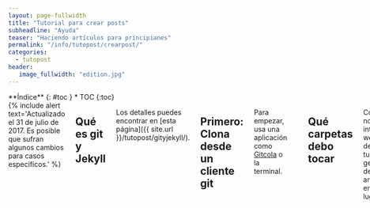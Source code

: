 ```yaml
---
layout: page-fullwidth
title: "Tutorial para crear posts"
subheadline: "Ayuda"
teaser: "Haciendo artículos para principianes"
permalink: "/info/tutopost/crearpost/"
categories:
  - tutopost
header:
   image_fullwidth: "edition.jpg"
---
```

<div class="row">
<div class="medium-4 medium-push-8 columns" markdown="1">
<div class="panel radius" markdown="1">
**Índice**
{: #toc }
*  TOC
{:toc}
</div>
</div><!-- /.medium-4.columns -->

<div class="medium-8 medium-pull-4 columns" markdown="1">
{% include alert text='Actualizado el 31 de julio de 2017. Es posible que sufran algunos cambios para casos específicos.' %}

## Qué es git y Jekyll

Los detalles puedes encontrar en [esta página]({{ site.url }}/tutopost/gityjekyll/).

## Primero: Clona desde un cliente git

Para empezar, usa una aplicación como [Gitcola](https://git-cola.github.io/) o la terminal.

~~~
git clone https://github.com/deepin-espanol/deepin-espanol.github.io.git
~~~

## Qué carpetas debo tocar

Como no hay interfaz web, desde tu gestor de archivos en el lugar:

* Las carpetas para páginas como " _drafts" para borradores, " _posts" para publicaciones en el blog y "pages" para páginas especiales; y
* La carpeta para las imágenes como "images".

### Preparación

1. Busca la carpeta * > _draft > ejemplo
2. Selecciona un archivo. Más detalles en la siguiente sección.
3. Pega a la carpeta * >_draft > mejorar
4. Realiza los retoques, comprueba si el código funciona correctamente.
5. Corta el archivo
6. Muévelo a post > [carpeta]. Siendo carpeta, el manual, blog o tips.

### Qué debe contener un post

Cuando creas un archivo asegúrate que contenga:

* title: "" (título)
* subheadline: "" (subtítulo)
* teaser: "" (adelanto)
* categories: (como manual, blog, app o tip)
* tags: (etiqueta)

### Código Markdown

El lenguaje que aplicamos es [Markdown](https://es.wikipedia.org/wiki/Markdown) por ser fácil de aprender, casi lo mismo a una wiki.

* Escribe `*cursiva*` sale *cursiva*
* Escribe `**negrita**` sale **negrita**
* Escribe  `[Texto del enlace aquí](URL "Título del enlace")` y creas un enlace
* Escribe `![Texto alternativo](URL "Título de la imagen")` y creas una imagen

Para aprender todas las posibilidades visita [Códigos permitidos en Markdown]({{ site.url }}/tutopost/doc/). Si quieres editar desde la web, te presentamos JBT](https://jbt.github.io/markdown-editor/) o [Diliger](http://dillinger.io/). 

## Publicar vía git

Pare realizar un commit o parche, asegúrate que hayas realizado modificaciones como los nuevos archivos que has creado.

Primero: Una vez realizado el parche tienes dos opciones:

8. Haz un push en la branch o rama "[usuario]-post".
9. Si deseas pueds añadir más parches para corregir algunos percances.
10. Cuando está listo, tendrás que hacer la orden "merge".

En lugar de "merge", desde la web de Github:

10. Pide un "pull request", o solicitud para aplicar los parches, a la rama central.
11. Una vez revisado en la sección Issues, se aplican los parches y se elimina la rama obsoleta.

Segundo: O el más directo y **no recomendado**.

8. Hacer un push en la rama "master".
9. Si hay conflictos por aplicar paches antes de tiempo, es mejor realizar un "fetch" de la rama que vas a aplicar.

<small markdown="1">[Ir al índice](#toc)</small>
{: .text-right }


### Subir imágenes al sitio web

Este portal te permite subir imágenes a partir de la carpeta "images". Recomandamos comprimir lo máximo posible para que el navegador cargue más rápido y no desperdicie ancho de banda

## Anexo: Carpetas y actualizaciones
En caso que quieras actualizar Feeling Responsive tendrás que tomar en cuenta:

* La configuración propia como la carpeta " _data" y el archivo " _config.yml", esos no se modifican;
* Los archivos para que el servidor interprete código como "Gemfile", se puede modificar si fuera necesario;
* Las carpetas base como " _includes" para HTML, " _layouts" para traducir los posts, " _sass" para el framework Foundation si se deben actualizar;
* La carpeta "assets" para las liberías Javascript y CSS requiere atención, exepcto "img" que posee los iconos propios y no se deben perder

### Porqué usamos Jeryll

* Galería, vídeos, tipografía
* 100% GitHub Pages friendly
* Easy editable navigation, footer and social media links
* Language Ready – just translate one file.
* Lots of possibilities to customize it to your needs
* Lots of different headers
* Various post formats to let your content shine
* Uses Jekyll 3.0
* Multiple possibilities to use images in different ways
* Fine typography
* Play Video and Audio with [Mediaelement.js]({{ site.url }}/tutopost/mediaelement/)

## Agradecimientos

Este editor fue creado para Deepin en Español y está licenciado bajo MIT.

La fuente oficial de Git proviene del [manual de 2014](https://git-scm.com/book/es/v2).

</div><!-- /.medium-8.columns -->
</div><!-- /.row -->
